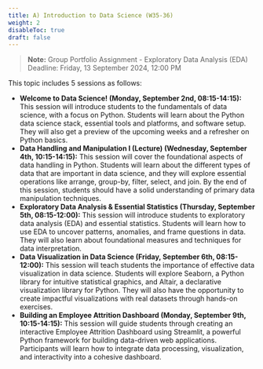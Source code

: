 ```yaml
---
title: A) Introduction to Data Science (W35-36)
weight: 2
disableToc: true
draft: false
---
```


> **Note:** Group Portfolio Assignment - Exploratory Data Analysis (EDA) Deadline: Friday, 13 September 2024, 12:00 PM


This topic includes 5 sessions as follows:

- **Welcome to Data Science! (Monday, September 2nd, 08:15-14:15):** This session will introduce students to the fundamentals of data science, with a focus on Python. Students will learn about the Python data science stack, essential tools and platforms, and software setup. They will also get a preview of the upcoming weeks and a refresher on Python basics.
- **Data Handling and Manipulation I (Lecture) (Wednesday, September 4th, 10:15-14:15):** This session will cover the foundational aspects of data handling in Python. Students will learn about the different types of data that are important in data science, and they will explore essential operations like arrange, group-by, filter, select, and join. By the end of this session, students should have a solid understanding of primary data manipulation techniques.
- **Exploratory Data Analysis & Essential Statistics (Thursday, September 5th, 08:15-12:00):** This session will introduce students to exploratory data analysis (EDA) and essential statistics. Students will learn how to use EDA to uncover patterns, anomalies, and frame questions in data. They will also learn about foundational measures and techniques for data interpretation.
- **Data Visualization in Data Science (Friday, September 6th, 08:15-12:00):** This session will teach students the importance of effective data visualization in data science. Students will explore Seaborn, a Python library for intuitive statistical graphics, and Altair, a declarative visualization library for Python. They will also have the opportunity to create impactful visualizations with real datasets through hands-on exercises. 
- **Building an Employee Attrition Dashboard (Monday, September 9th, 10:15-14:15):** This session will guide students through creating an interactive Employee Attrition Dashboard using Streamlit, a powerful Python framework for building data-driven web applications. Participants will learn how to integrate data processing, visualization, and interactivity into a cohesive dashboard. 

<!-- ## Intro slides

* [Slides fullscreen](https://sds-aau.github.io/SDS-master/M1/notebooks/DS_basics_data.html)

{{< IncludeSlides "https://sds-aau.github.io/SDS-master/M1/notebooks/DS_basics_data.html" >}}  -->